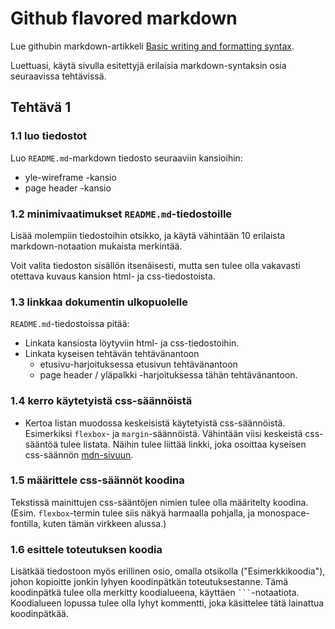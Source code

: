 # Github flavored markdown

Lue githubin markdown-artikkeli [Basic writing and formatting syntax](https://docs.github.com/en/get-started/writing-on-github/getting-started-with-writing-and-formatting-on-github/basic-writing-and-formatting-syntax#task-lists).

Luettuasi, käytä sivulla esitettyjä erilaisia markdown-syntaksin osia seuraavissa tehtävissä.

## Tehtävä 1

### 1.1 luo tiedostot

Luo `README.md`-markdown tiedosto seuraaviin kansioihin:

* yle-wireframe -kansio
* page header -kansio

### 1.2 minimivaatimukset `README.md`-tiedostoille

Lisää molempiin tiedostoihin otsikko, ja käytä vähintään 10 erilaista markdown-notaation mukaista merkintää.

Voit valita tiedoston sisällön itsenäisesti, mutta sen tulee olla vakavasti otettava kuvaus kansion html- ja css-tiedostoista.

### 1.3 linkkaa dokumentin ulkopuolelle

`README.md`-tiedostoissa pitää:

* Linkata kansiosta löytyviin html- ja css-tiedostoihin.
* Linkata kyseisen tehtävän tehtävänantoon
    * etusivu-harjoituksessa etusivun tehtävänantoon
    * page header / yläpalkki -harjoituksessa tähän tehtävänantoon.

### 1.4 kerro käytetyistä css-säännöistä 

* Kertoa listan muodossa keskeisistä käytetyistä css-säännöistä. Esimerkiksi `flexbox`- ja `margin`-säännöistä. Vähintään viisi keskeistä css-sääntöä tulee listata. Näihin tulee liittää linkki, joka osoittaa kyseisen css-säännön [mdn-sivuun](https://developer.mozilla.org/en-US/).

### 1.5 määrittele css-säännöt koodina

Tekstissä mainittujen css-sääntöjen nimien tulee olla määritelty koodina. (Esim. `flexbox`-termin tulee siis näkyä harmaalla pohjalla, ja monospace-fontilla, kuten tämän virkkeen alussa.)

### 1.6 esittele toteutuksen koodia

Lisätkää tiedostoon myös erillinen osio, omalla otsikolla ("Esimerkkikoodia"), johon kopioitte jonkin lyhyen koodinpätkän toteutuksestanne. Tämä koodinpätkä tulee olla merkitty koodialueena, käyttäen ` ``` `-notaatiota. Koodialueen lopussa tulee olla lyhyt kommentti, joka käsittelee tätä lainattua koodinpätkää.
